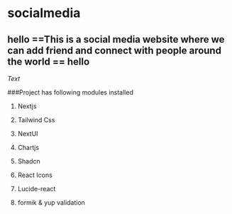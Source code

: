 # socialmedia

## hello ==This is a social media website where we can add friend and connect with people around the world == hello

_Text_

###Project has following modules installed

1. Nextjs
2. Tailwind Css
3. NextUI
4. Chartjs

5. Shadcn
6. React Icons
7. Lucide-react
8. formik & yup validation
